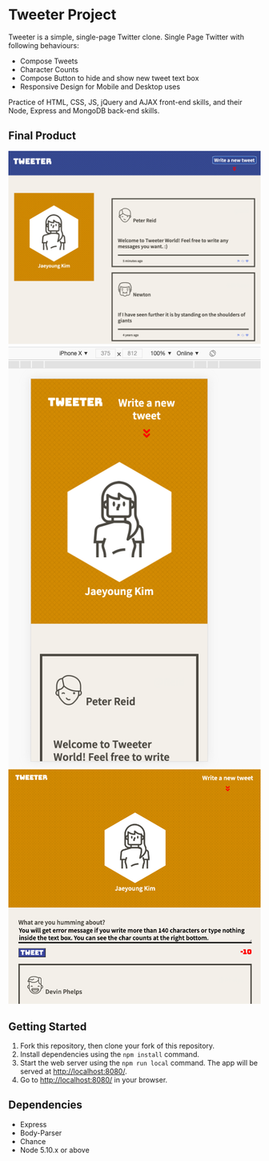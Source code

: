 # Tweeter Project

Tweeter is a simple, single-page Twitter clone.
Single Page Twitter with following behaviours:
  - Compose Tweets
  - Character Counts
  - Compose Button to hide and show new tweet text box
  - Responsive Design for Mobile and Desktop uses

Practice of HTML, CSS, JS, jQuery and AJAX front-end skills, and their Node, Express and MongoDB back-end skills.

## Final Product
!["Screenshot of Main Page(DeskTop Ver)"](https://github.com/9boogie/tweeter/blob/master/docs/tweet-main-page(DeskTop%20ver).png)
!["Screenshot of Main Page(Mobile Ver)"](https://github.com/9boogie/tweeter/blob/master/docs/tweet-main-page(mobile%20ver).png)
!["Screenshot of tweet error box"](https://github.com/9boogie/tweeter/blob/master/docs/tweet-error-msg.png)

## Getting Started

1. Fork this repository, then clone your fork of this repository.
2. Install dependencies using the `npm install` command.
3. Start the web server using the `npm run local` command. The app will be served at <http://localhost:8080/>.
4. Go to <http://localhost:8080/> in your browser.

## Dependencies

- Express
- Body-Parser
- Chance
- Node 5.10.x or above
